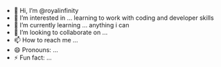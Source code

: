 - 👋 Hi, I’m @royalinfinity
- 👀 I’m interested in ... learning to work with coding and developer skills
- 🌱 I’m currently learning ... anything i can
- 💞️ I’m looking to collaborate on ...
- 📫 How to reach me ... 
- 😄 Pronouns: ...
- ⚡ Fun fact: ...

<!---
royalinfinity/royalinfinity is a ✨ special ✨ repository because its `README.md` (this file) appears on your GitHub profile.
You can click the Preview link to take a look at your changes.
--->
